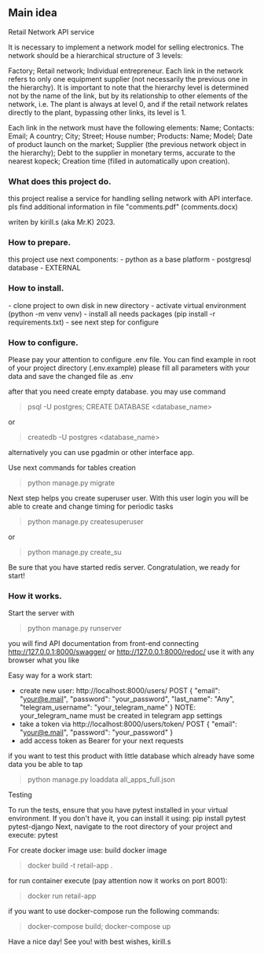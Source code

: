 <h2>Main idea</h2>

Retail Network API service

It is necessary to implement a network model for selling electronics.
The network should be a hierarchical structure of 3 levels:

Factory;
Retail network;
Individual entrepreneur.
Each link in the network refers to only one equipment supplier (not necessarily the previous one in the hierarchy). It is important to note that the hierarchy level is determined not by the name of the link, but by its relationship to other elements of the network, i.e. The plant is always at level 0, and if the retail network relates directly to the plant, bypassing other links, its level is 1.

Each link in the network must have the following elements:
Name;
Contacts:
Email;
A country;
City;
Street;
House number;
Products:
Name;
Model;
Date of product launch on the market;
Supplier (the previous network object in the hierarchy);
Debt to the supplier in monetary terms, accurate to the nearest kopeck;
Creation time (filled in automatically upon creation).


<h3>What does this project do.</h3>

this project realise a service for handling selling network with API interface.
pls find additional information in file "comments.pdf" (comments.docx)


writen by kirill.s (aka Mr.K) 2023.


<h3>How to prepare.</h3>
this project use next components:
- python as a base platform
- postgresql database - EXTERNAL


<h3>How to install.</h3>
- clone project to own disk in new directory
- activate virtual environment (python -m venv venv)
- install all needs packages (pip install -r requirements.txt)
- see next step for configure

<h3>How to configure.</h3>
Please pay your attention to configure .env file.
You can find example in root of your project directory (.env.example)
please fill all parameters with your data and save the changed file as .env

after that you need create empty database.
you may use command
>psql -U postgres;
>CREATE DATABASE <database_name>

or 
> createdb -U postgres <database_name>

alternatively you can use pgadmin or other interface app.

Use next commands for tables creation
>python manage.py migrate


Next step helps you create superuser user. With this user login you will be able to create and change timing for periodic tasks
>python manage.py createsuperuser

or
> python manage.py create_su

Be sure that you have started redis server. Congratulation, we ready for start!

<h3>Ноw it works.</h3>

Start the server with
>python manage.py runserver

you will find API documentation from front-end connecting  
http://127.0.0.1:8000/swagger/ or 
http://127.0.0.1:8000/redoc/
use it with any browser what you like


Easy way for a work start:
- create new user: http://localhost:8000/users/
POST {
        "email": "your@e.mail",
        "password": "your_password",
        "last_name": "Any",
        "telegram_username": "your_telegram_name"
    }
NOTE: your_telegram_name must be created in telegram app settings 
- take a token via http://localhost:8000/users/token/ 
POST {
        "email": "your@e.mail",
        "password": "your_password"
    }
- add access token as Bearer for your next requests



if you want to test this product with little database which already have some data you be able to tap 
> python manage.py loaddata all_apps_full.json

Testing

To run the tests, ensure that you have pytest installed in your virtual environment. If you don't have it, you can install it using: pip install pytest pytest-django
Next, navigate to the root directory of your project and execute: pytest


For create docker image use:
build docker image
>docker build -t retail-app .

for run container execute (pay attention now it works on port 8001):
>docker run retail-app


if you want to use docker-compose run the following commands:
>docker-compose build;
docker-compose up



Have a nice day! See you!
with best wishes, kirill.s
